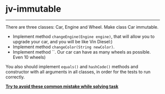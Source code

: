 # jv-immutable


---
There are three classes: Car, Engine and Wheel. Make class Car immutable.

* Implement method `changeEngine(Engine engine)`, that will allow you to upgrade your car, and you will be like Vin Diesel:)
* Implement method `changeColor(String newColor)`.
* Implement method ``. Our car can have as many wheels as possible. Even 10 wheels)

You also should implement `equals()` and `hashCode()` methods and constructor with all arguments in all classes, in order for the tests to run correctly.

**[Try to avoid these common mistake while solving task](https://mate-academy.github.io/jv-program-common-mistakes/java-core/immutable/immutable)**
